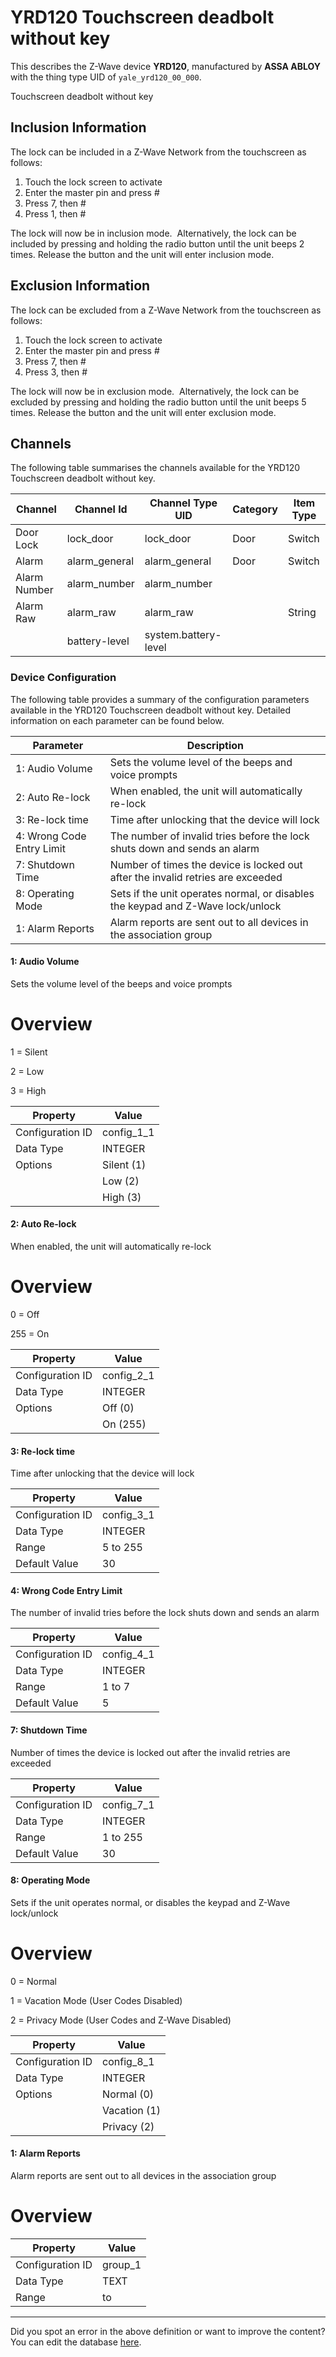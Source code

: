 
# YRD120 Touchscreen deadbolt without key

This describes the Z-Wave device **YRD120**, manufactured by **ASSA ABLOY** with the thing type UID of ```yale_yrd120_00_000```. 

Touchscreen deadbolt without key  


## Inclusion Information ##

The lock can be included in a Z-Wave Network from the touchscreen as follows:

1.  Touch the lock screen to activate
2.  Enter the master pin and press \#
3.  Press 7, then \#
4.  Press 1, then \#

The lock will now be in inclusion mode.  Alternatively, the lock can be included by pressing and holding the radio button until the unit beeps 2 times. Release the button and the unit will enter inclusion mode.

  


## Exclusion Information ##

The lock can be excluded from a Z-Wave Network from the touchscreen as follows:

1.  Touch the lock screen to activate
2.  Enter the master pin and press \#
3.  Press 7, then \#
4.  Press 3, then \#

The lock will now be in exclusion mode.  Alternatively, the lock can be excluded by pressing and holding the radio button until the unit beeps 5 times. Release the button and the unit will enter exclusion mode.

## Channels
The following table summarises the channels available for the YRD120 Touchscreen deadbolt without key.

| Channel | Channel Id | Channel Type UID | Category | Item Type |
|---------|------------|------------------|----------|-----------|
| Door Lock | lock_door | lock_door | Door | Switch |
| Alarm | alarm_general | alarm_general | Door | Switch |
| Alarm Number | alarm_number | alarm_number |  |  |
| Alarm Raw | alarm_raw | alarm_raw |  | String |
|  | battery-level | system.battery-level |  |  |




### Device Configuration
The following table provides a summary of the configuration parameters available in the YRD120 Touchscreen deadbolt without key.
Detailed information on each parameter can be found below.

| Parameter   | Description |
|-------------|-------------|
| 1: Audio Volume | Sets the volume level of the beeps and voice prompts |
| 2: Auto Re-lock | When enabled, the unit will automatically re-lock |
| 3: Re-lock time | Time after unlocking that the device will lock |
| 4: Wrong Code Entry Limit | The number of invalid tries before the lock shuts down and sends an alarm |
| 7: Shutdown Time | Number of times the device is locked out after the invalid retries are exceeded |
| 8: Operating Mode | Sets if the unit operates normal, or disables the keypad and Z-Wave lock/unlock |
| 1: Alarm Reports | Alarm reports are sent out to all devices in the association group |




#### 1: Audio Volume

Sets the volume level of the beeps and voice prompts  


# Overview #

1 = Silent

2 = Low

3 = High


| Property         | Value    |
|------------------|----------|
| Configuration ID | config_1_1 |
| Data Type        | INTEGER || Default Value | 3 |
| Options | Silent (1) |
|  | Low (2) |
|  | High (3) |






#### 2: Auto Re-lock

When enabled, the unit will automatically re-lock  


# Overview #

0 = Off

255 = On


| Property         | Value    |
|------------------|----------|
| Configuration ID | config_2_1 |
| Data Type        | INTEGER || Default Value | 0 |
| Options | Off (0) |
|  | On (255) |






#### 3: Re-lock time

Time after unlocking that the device will lock


| Property         | Value    |
|------------------|----------|
| Configuration ID | config_3_1 |
| Data Type        | INTEGER |
| Range | 5 to 255 |
| Default Value | 30 |






#### 4: Wrong Code Entry Limit

The number of invalid tries before the lock shuts down and sends an alarm


| Property         | Value    |
|------------------|----------|
| Configuration ID | config_4_1 |
| Data Type        | INTEGER |
| Range | 1 to 7 |
| Default Value | 5 |






#### 7: Shutdown Time

Number of times the device is locked out after the invalid retries are exceeded


| Property         | Value    |
|------------------|----------|
| Configuration ID | config_7_1 |
| Data Type        | INTEGER |
| Range | 1 to 255 |
| Default Value | 30 |






#### 8: Operating Mode

Sets if the unit operates normal, or disables the keypad and Z-Wave lock/unlock  


# Overview #

0 = Normal

1 = Vacation Mode (User Codes Disabled)

2 = Privacy Mode (User Codes and Z-Wave Disabled)


| Property         | Value    |
|------------------|----------|
| Configuration ID | config_8_1 |
| Data Type        | INTEGER || Default Value | 0 |
| Options | Normal (0) |
|  | Vacation (1) |
|  | Privacy (2) |






#### 1: Alarm Reports

Alarm reports are sent out to all devices in the association group  


# Overview #


| Property         | Value    |
|------------------|----------|
| Configuration ID | group_1 |
| Data Type        | TEXT |
| Range |  to  |






---

Did you spot an error in the above definition or want to improve the content?
You can edit the database [here](http://www.cd-jackson.com/index.php/zwave/zwave-device-database/zwave-device-list/devicesummary/402).

